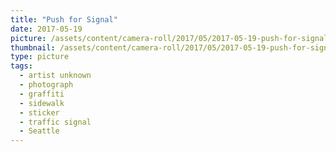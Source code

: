```yaml
---
title: "Push for Signal"
date: 2017-05-19
picture: /assets/content/camera-roll/2017/05/2017-05-19-push-for-signal/20170519_020919772_iOS.jpg
thumbnail: /assets/content/camera-roll/2017/05/2017-05-19-push-for-signal/20170519_020919772_iOS-thumbnail.jpg
type: picture
tags:
  - artist unknown
  - photograph
  - graffiti
  - sidewalk
  - sticker
  - traffic signal
  - Seattle
---
```

